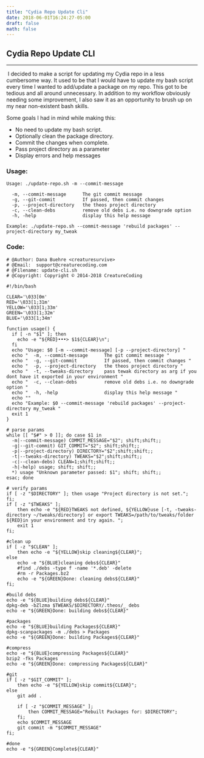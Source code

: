 ```yaml
---
title: "Cydia Repo Update Cli"
date: 2018-06-01T16:24:27-05:00
draft: false
math: false
---
```


## Cydia Repo Update CLI

------

​	I decided to make a script for updating my Cydia repo in a less cumbersome way. It used to be that I would have to update my bash script every time I wanted to add/update a package on my repo. This got to be tedious and all around unnecessary. In addition to my workflow obviously needing some improvement, I also saw it as an opportunity to brush up on my near non-existent bash skills.

Some goals I had in mind while making this:

- No need to update my bash script.
- Optionally clean the package directory.
- Commit the changes when complete.
- Pass project directory as a parameter
- Display errors and help messages 


### Usage:

```language-bash
Usage: ./update-repo.sh -m --commit-message

  -m, --commit-message      The git commit message
  -g, --git-commit          If passed, then commit changes
  -p, --project-directory   the theos project directory
  -c, --clean-debs          remove old debs i.e. no downgrade option
  -h, -help                 display this help message

Example: ./update-repo.sh --commit-message 'rebuild packages' --project-directory my_tweak

```


### Code:

<!-- {{< gist CreatureSurvive ac6cda3ba164449553693bee6acaaae6 >}} -->
```language-bash
# @Author: Dana Buehre <creaturesurvive>
# @Email:  support@creaturecoding.com
# @Filename: update-cli.sh
# @Copyright: Copyright © 2014-2018 CreatureCoding

#!/bin/bash

CLEAR='\033[0m'
RED='\033[1;31m'
YELLOW='\033[1;33m'
GREEN='\033[1;32m'
BLUE='\033[1;34m'

function usage() {
  if [ -n "$1" ]; then
    echo -e "${RED}•••> $1${CLEAR}\n";
  fi
  echo "Usage: $0 [-m --commit-message] [-p --project-directory] "
  echo "  -m, --commit-message      The git commit message "
  echo "  -g, --git-commit          If passed, then commit changes "
  echo "  -p, --project-directory   the theos project directory "
  echo "  -t, --tweaks-directory    pass tewak directory as arg if you dont have it exported in your environment "
  echo "  -c, --clean-debs          remove old debs i.e. no downgrade option "
  echo "  -h, -help                 display this help message "
  echo ""
  echo "Example: $0 --commit-message 'rebuild packages' --project-directory my_tweak "
  exit 1
}

# parse params
while [[ "$#" > 0 ]]; do case $1 in
  -m|--commit-message) COMMIT_MESSAGE="$2"; shift;shift;;
  -g|--git-commit) GIT_COMMIT="$2"; shift;shift;;
  -p|--project-directory) DIRECTORY="$2";shift;shift;;
  -t|--tweaks-directory) TWEAKS="$2";shift;shift;;
  -c|--clean-debs) CLEAN=1;shift;shift;;
  -h|-help) usage; shift; shift;;
  *) usage "Unknown parameter passed: $1"; shift; shift;;
esac; done

# verify params
if [ -z "$DIRECTORY" ]; then usage "Project directory is not set."; fi;
if [ -z "$TWEAKS" ]; 
	then echo -e "${RED}TWEAKS not defined, ${YELLOW}use [-t, -tweaks-directory ~/tweaks/directory] or export TWEAKS=/path/to/tweaks/folder ${RED}in your environment and try again. "; 
	exit 1
fi;

#clean up
if [ -z "$CLEAN" ]; 
	then echo -e "${YELLOW}skip cleaning${CLEAR}"; 
else
	echo -e "${BLUE}cleaning debs${CLEAR}"
	#find ./debs -type f -name '*.deb' -delete
	#rm -r Packages.bz2
	echo -e "${GREEN}Done: cleaning debs${CLEAR}"
fi;

#build debs
echo -e "${BLUE}building debs${CLEAR}"
dpkg-deb -bZlzma $TWEAKS/$DIRECTORY/.theos/_ debs
echo -e "${GREEN}Done: building debs${CLEAR}"

#packages
echo -e "${BLUE}building Packages${CLEAR}"
dpkg-scanpackages -m ./debs > Packages
echo -e "${GREEN}Done: building Packages${CLEAR}"

#compress
echo -e "${BLUE}compressing Packages${CLEAR}"
bzip2 -fks Packages
echo -e "${GREEN}Done: compressing Packages${CLEAR}"

#git
if [ -z "$GIT_COMMIT" ]; 
	then echo -e "${YELLOW}skip commit${CLEAR}";
else
	git add .

	if [ -z "$COMMIT_MESSAGE" ];
		then COMMIT_MESSAGE="Rebuilt Packages for: $DIRECTORY";
	fi;
	echo $COMMIT_MESSAGE
	git commit -m "$COMMIT_MESSAGE"
fi;

#done
echo -e "${GREEN}Complete${CLEAR}"
```
